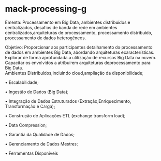 # mack-processing-g


Ementa: Processamento em Big Data, ambientes distribuídos e centralizados, desafios de banda de rede em ambientes centralizados,arquiteturas  de processamento, processamento distribuído,  processamento de  dados heterogêneos.                        

Objetivo: Proporcionar aos participantes detalhamento do processamento de dados em ambientes Big Data, abordando arquiteturas  ecaracterísticas. Explorar de forma aprofundada a utilização de recursos Big Data na nuvem. Capacitar os envolvidos a atribuírem arquiteturas deprocessamento para Big Data.                        
Ambientes Distribuídos,incluindo cloud,ampliação da disponibilidade;

• Escalabilidade;

• Ingestão de Dados (Big Data);

• Integração  de Dados Estruturados (Extração,Enriquecimento, Transformação e Carga);

• Construção de Aplicações ETL (exchange transform load);
 
• Data Compression;
 
• Garantia da Qualidade de Dados;
 
• Gerenciamento de Dados Mestres;

• Ferramentas Disponíveis
